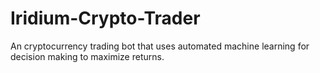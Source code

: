 # Iridium-Crypto-Trader
An cryptocurrency trading bot that uses automated machine learning for decision making to maximize returns.
